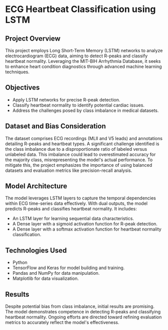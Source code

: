 # ECG Heartbeat Classification using LSTM
## Project Overview
This project employs Long Short-Term Memory (LSTM) networks to analyze electrocardiogram (ECG) data, aiming to detect R-peaks and classify heartbeat normality. Leveraging the MIT-BIH Arrhythmia Database, it seeks to enhance heart condition diagnostics through advanced machine learning techniques.

## Objectives
- Apply LSTM networks for precise R-peak detection.
- Classify heartbeat normality to identify potential cardiac issues.
- Address the challenges posed by class imbalance in medical datasets.

## Dataset and Bias Consideration
The dataset comprises ECG recordings (MLII and V5 leads) and annotations detailing R-peaks and heartbeat types. A significant challenge identified is the class imbalance due to a disproportionate ratio of labeled versus unlabeled data. This imbalance could lead to overestimated accuracy for the majority class, misrepresenting the model's actual performance. To mitigate this, the project emphasizes the importance of using balanced datasets and evaluation metrics like precision-recall analysis.

## Model Architecture
The model leverages LSTM layers to capture the temporal dependencies within ECG time-series data effectively. With dual outputs, the model predicts R-peaks and classifies heartbeat normality. It includes:

- An LSTM layer for learning sequential data characteristics.
- A Dense layer with a sigmoid activation function for R-peak detection.
- A Dense layer with a softmax activation function for heartbeat normality classification.

## Technologies Used
- Python
- TensorFlow and Keras for model building and training.
- Pandas and NumPy for data manipulation.
- Matplotlib for data visualization.

## Results
Despite potential bias from class imbalance, initial results are promising. The model demonstrates competence in detecting R-peaks and classifying heartbeat normality. Ongoing efforts are directed toward refining evaluation metrics to accurately reflect the model's effectiveness.
